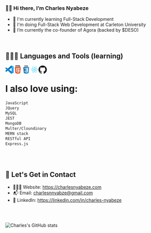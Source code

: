 ### 👋🏿 Hi there, I’m Charles Nyabeze

- 🧩 I'm currently learning Full-Stack Development
- 🌱 I'm doing Full-Stack Web Development at Carleton University
- 🦄 I’m currently the co-founder of Agora (backed by $DESO)

<br />

## 👨🏾‍💻 Languages and Tools (learning)
<img align="left" alt="Visual Studio Code" width="26px" src="https://raw.githubusercontent.com/github/explore/80688e429a7d4ef2fca1e82350fe8e3517d3494d/topics/visual-studio-code/visual-studio-code.png" />
<img align="left" alt="HTML5" width="26px" src="https://raw.githubusercontent.com/github/explore/80688e429a7d4ef2fca1e82350fe8e3517d3494d/topics/html/html.png" />
<img align="left" alt="CSS3" width="26px" src="https://raw.githubusercontent.com/github/explore/80688e429a7d4ef2fca1e82350fe8e3517d3494d/topics/css/css.png" />
<img align="left" alt="React" width="26px" src="https://raw.githubusercontent.com/github/explore/80688e429a7d4ef2fca1e82350fe8e3517d3494d/topics/react/react.png" />
<img align="left" alt="GitHub" width="26px" src="https://raw.githubusercontent.com/github/explore/78df643247d429f6cc873026c0622819ad797942/topics/github/github.png" />


<br />

# I also love using:

```
JavaScript
JQuery
MySQL
JEST
MongoDB
Multer/Cloundinary
MERN stack
RESTful API
Express.js
```

<br />
<br />

## 💎 Let's Get in Contact
- 👨🏻‍💻 Website: https://charlesnyabeze.com
- 📬 Email: charlesnnyabze@gmail.com
- 🥇 LinkedIn: https://linkedin.com/in/charles-nyabeze

<br />
<br />

![Charles's GitHub stats](https://github-readme-stats.vercel.app/api?username=charles-nyabeze&count_private=true&theme=tokyonight)
